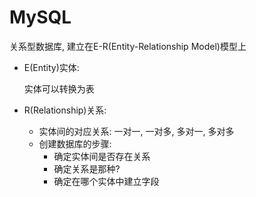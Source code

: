 # MySQL

关系型数据库, 建立在E-R(Entity-Relationship Model)模型上

* E(Entity)实体:

  实体可以转换为表

* R(Relationship)关系:

  * 实体间的对应关系: 一对一, 一对多, 多对一, 多对多
  * 创建数据库的步骤:
    * 确定实体间是否存在关系
    * 确定关系是那种?
    * 确定在哪个实体中建立字段


